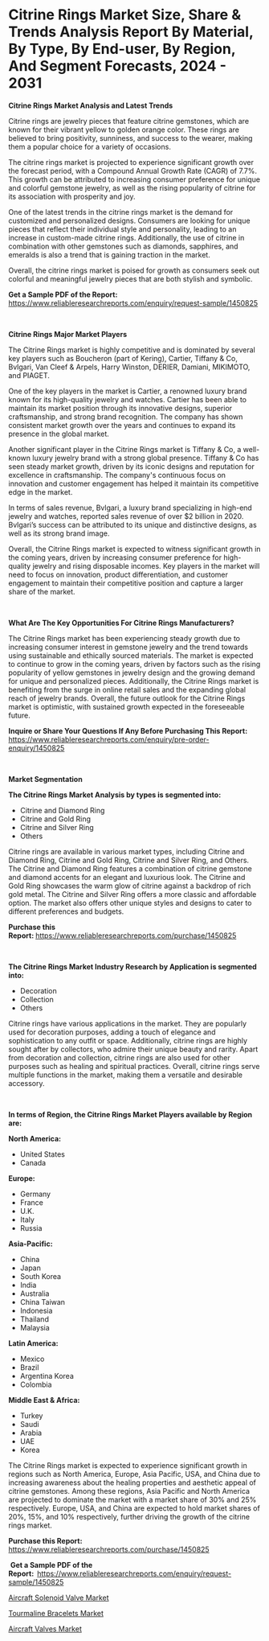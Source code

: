 <p><h1>Citrine Rings Market Size, Share & Trends Analysis Report By Material, By Type, By End-user, By Region, And Segment Forecasts, 2024 - 2031</h1></p><p><strong>Citrine Rings Market Analysis and Latest Trends</strong></p>
<p><p>Citrine rings are jewelry pieces that feature citrine gemstones, which are known for their vibrant yellow to golden orange color. These rings are believed to bring positivity, sunniness, and success to the wearer, making them a popular choice for a variety of occasions.</p><p>The citrine rings market is projected to experience significant growth over the forecast period, with a Compound Annual Growth Rate (CAGR) of 7.7%. This growth can be attributed to increasing consumer preference for unique and colorful gemstone jewelry, as well as the rising popularity of citrine for its association with prosperity and joy.</p><p>One of the latest trends in the citrine rings market is the demand for customized and personalized designs. Consumers are looking for unique pieces that reflect their individual style and personality, leading to an increase in custom-made citrine rings. Additionally, the use of citrine in combination with other gemstones such as diamonds, sapphires, and emeralds is also a trend that is gaining traction in the market.</p><p>Overall, the citrine rings market is poised for growth as consumers seek out colorful and meaningful jewelry pieces that are both stylish and symbolic.</p></p>
<p><strong>Get a Sample PDF of the Report:&nbsp;</strong> <a href="https://www.reliableresearchreports.com/enquiry/request-sample/1450825">https://www.reliableresearchreports.com/enquiry/request-sample/1450825</a></p>
<p>&nbsp;</p>
<p><strong>Citrine Rings Major Market Players</strong></p>
<p><p>The Citrine Rings market is highly competitive and is dominated by several key players such as Boucheron (part of Kering), Cartier, Tiffany & Co, Bvlgari, Van Cleef & Arpels, Harry Winston, DERIER, Damiani, MIKIMOTO, and PIAGET.</p><p>One of the key players in the market is Cartier, a renowned luxury brand known for its high-quality jewelry and watches. Cartier has been able to maintain its market position through its innovative designs, superior craftsmanship, and strong brand recognition. The company has shown consistent market growth over the years and continues to expand its presence in the global market.</p><p>Another significant player in the Citrine Rings market is Tiffany & Co, a well-known luxury jewelry brand with a strong global presence. Tiffany & Co has seen steady market growth, driven by its iconic designs and reputation for excellence in craftsmanship. The company's continuous focus on innovation and customer engagement has helped it maintain its competitive edge in the market.</p><p>In terms of sales revenue, Bvlgari, a luxury brand specializing in high-end jewelry and watches, reported sales revenue of over $2 billion in 2020. Bvlgari’s success can be attributed to its unique and distinctive designs, as well as its strong brand image.</p><p>Overall, the Citrine Rings market is expected to witness significant growth in the coming years, driven by increasing consumer preference for high-quality jewelry and rising disposable incomes. Key players in the market will need to focus on innovation, product differentiation, and customer engagement to maintain their competitive position and capture a larger share of the market.</p></p>
<p>&nbsp;</p>
<p><strong>What Are The Key Opportunities For Citrine Rings Manufacturers?</strong></p>
<p><p>The Citrine Rings market has been experiencing steady growth due to increasing consumer interest in gemstone jewelry and the trend towards using sustainable and ethically sourced materials. The market is expected to continue to grow in the coming years, driven by factors such as the rising popularity of yellow gemstones in jewelry design and the growing demand for unique and personalized pieces. Additionally, the Citrine Rings market is benefiting from the surge in online retail sales and the expanding global reach of jewelry brands. Overall, the future outlook for the Citrine Rings market is optimistic, with sustained growth expected in the foreseeable future.</p></p>
<p><strong>Inquire or Share Your Questions If Any Before Purchasing This Report:</strong> <a href="https://www.reliableresearchreports.com/enquiry/pre-order-enquiry/1450825">https://www.reliableresearchreports.com/enquiry/pre-order-enquiry/1450825</a></p>
<p>&nbsp;</p>
<p><strong>Market Segmentation</strong></p>
<p><strong>The Citrine Rings Market Analysis by types is segmented into:</strong></p>
<p><ul><li>Citrine and Diamond Ring</li><li>Citrine and Gold Ring</li><li>Citrine and Silver Ring</li><li>Others</li></ul></p>
<p><p>Citrine rings are available in various market types, including Citrine and Diamond Ring, Citrine and Gold Ring, Citrine and Silver Ring, and Others. The Citrine and Diamond Ring features a combination of citrine gemstone and diamond accents for an elegant and luxurious look. The Citrine and Gold Ring showcases the warm glow of citrine against a backdrop of rich gold metal. The Citrine and Silver Ring offers a more classic and affordable option. The market also offers other unique styles and designs to cater to different preferences and budgets.</p></p>
<p><strong>Purchase this Report:&nbsp;</strong><a href="https://www.reliableresearchreports.com/purchase/1450825">https://www.reliableresearchreports.com/purchase/1450825</a></p>
<p>&nbsp;</p>
<p><strong>The Citrine Rings Market Industry Research by Application is segmented into:</strong></p>
<p><ul><li>Decoration</li><li>Collection</li><li>Others</li></ul></p>
<p><p>Citrine rings have various applications in the market. They are popularly used for decoration purposes, adding a touch of elegance and sophistication to any outfit or space. Additionally, citrine rings are highly sought after by collectors, who admire their unique beauty and rarity. Apart from decoration and collection, citrine rings are also used for other purposes such as healing and spiritual practices. Overall, citrine rings serve multiple functions in the market, making them a versatile and desirable accessory.</p></p>
<p>&nbsp;</p>
<p><strong>In terms of Region, the Citrine Rings Market Players available by Region are:</strong></p>
<p>
    <p> <strong> North America: </strong>
        <ul>
            <li>United States</li>
            <li>Canada</li>
        </ul>
        </p> 
    <p> <strong> Europe: </strong>
        <ul>
            <li>Germany</li>
            <li>France</li>
            <li>U.K.</li>
            <li>Italy</li>
            <li>Russia</li>
        </ul>
        </p> 
    <p> <strong> Asia-Pacific: </strong>
        <ul>
            <li>China</li>
            <li>Japan</li>
            <li>South Korea</li>
            <li>India</li>
            <li>Australia</li>
            <li>China Taiwan</li>
            <li>Indonesia</li>
            <li>Thailand</li>
            <li>Malaysia</li>
        </ul>
        </p> 
    <p> <strong> Latin America: </strong>
        <ul>
            <li>Mexico</li>
            <li>Brazil</li>
            <li>Argentina Korea</li>
            <li>Colombia</li>
        </ul>
        </p> 
    <p> <strong> Middle East & Africa: </strong>
        <ul>
            <li>Turkey</li>
            <li>Saudi</li>
            <li>Arabia</li>
            <li>UAE</li>
            <li>Korea</li>
        </ul>
    </p>
    </p>
<p><p>The Citrine Rings market is expected to experience significant growth in regions such as North America, Europe, Asia Pacific, USA, and China due to increasing awareness about the healing properties and aesthetic appeal of citrine gemstones. Among these regions, Asia Pacific and North America are projected to dominate the market with a market share of 30% and 25% respectively. Europe, USA, and China are expected to hold market shares of 20%, 15%, and 10% respectively, further driving the growth of the citrine rings market.</p></p>
<p><strong>Purchase this Report: </strong><a href="https://www.reliableresearchreports.com/purchase/1450825">https://www.reliableresearchreports.com/purchase/1450825</a></p>
<p>&nbsp;<strong>Get a Sample PDF of the Report:&nbsp;&nbsp;</strong><a href="https://www.reliableresearchreports.com/enquiry/request-sample/1450825">https://www.reliableresearchreports.com/enquiry/request-sample/1450825</a></p>
<p><strong></strong></p>
<p><p><a href="https://cute-banjo-8ca.notion.site/Aircraft-Solenoid-Valve-Market-Size-Furnishes-Valuable-Information-Encompassing-Market-Share-Market-8c0293d3af5d4466b9c4c9616ed5d917">Aircraft Solenoid Valve Market</a></p><p><a href="https://github.com/lataunyatinikmelvin59ilbd0dv/Market-Research-Report-List-1/blob/main/tourmaline-bracelets-market.md">Tourmaline Bracelets Market</a></p><p><a href="https://unruly-ladybug-44b.notion.site/Insights-into-Aircraft-Valves-Market-Size-Analysing-Market-Share-Trends-and-Growth-from-2024-to-2-770d3dfc054f42efad1fb84e109d8031">Aircraft Valves Market</a></p></p>